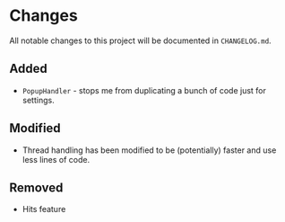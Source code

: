 # Changes
All notable changes to this project will be documented in `CHANGELOG.md`.
## Added
* `PopupHandler` - stops me from duplicating a bunch of code just for settings.

## Modified
* Thread handling has been modified to be (potentially) faster and use less lines of code.

## Removed
* Hits feature